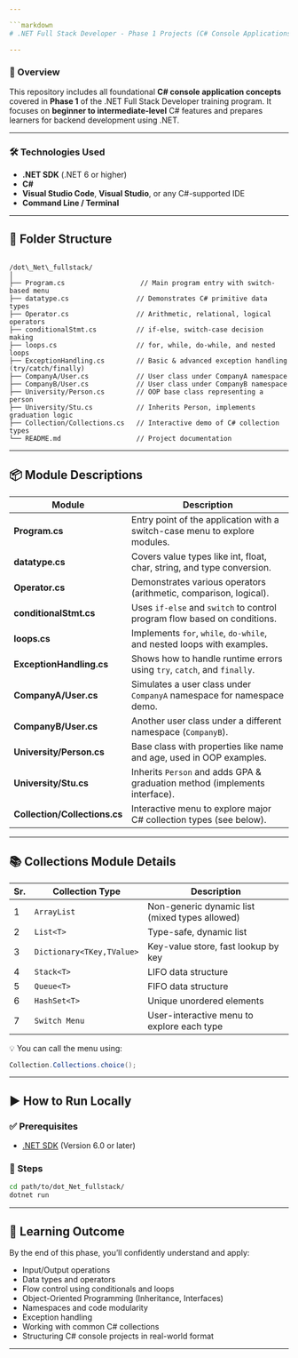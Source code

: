 ```yaml
---

```markdown
# .NET Full Stack Developer - Phase 1 Projects (C# Console Applications)

---
```


### 🧾 Overview

This repository includes all foundational **C# console application concepts** covered in **Phase 1** of the .NET Full Stack Developer training program. It focuses on **beginner to intermediate-level** C# features and prepares learners for backend development using .NET.

---

### 🛠️ Technologies Used

- **.NET SDK** (.NET 6 or higher)
- **C#**
- **Visual Studio Code**, **Visual Studio**, or any C#-supported IDE
- **Command Line / Terminal**

---

## 📁 Folder Structure

```

/dot\_Net\_fullstack/
│
├── Program.cs                   // Main program entry with switch-based menu
├── datatype.cs                 // Demonstrates C# primitive data types
├── Operator.cs                 // Arithmetic, relational, logical operators
├── conditionalStmt.cs          // if-else, switch-case decision making
├── loops.cs                    // for, while, do-while, and nested loops
├── ExceptionHandling.cs        // Basic & advanced exception handling (try/catch/finally)
├── CompanyA/User.cs            // User class under CompanyA namespace
├── CompanyB/User.cs            // User class under CompanyB namespace
├── University/Person.cs        // OOP base class representing a person
├── University/Stu.cs           // Inherits Person, implements graduation logic
├── Collection/Collections.cs   // Interactive demo of C# collection types
└── README.md                   // Project documentation

````

---

## 📦 Module Descriptions

| Module               | Description                                                                 |
|----------------------|-----------------------------------------------------------------------------|
| **Program.cs**        | Entry point of the application with a switch-case menu to explore modules. |
| **datatype.cs**       | Covers value types like int, float, char, string, and type conversion.     |
| **Operator.cs**       | Demonstrates various operators (arithmetic, comparison, logical).          |
| **conditionalStmt.cs**| Uses `if-else` and `switch` to control program flow based on conditions.   |
| **loops.cs**          | Implements `for`, `while`, `do-while`, and nested loops with examples.     |
| **ExceptionHandling.cs** | Shows how to handle runtime errors using `try`, `catch`, and `finally`. |
| **CompanyA/User.cs**  | Simulates a user class under `CompanyA` namespace for namespace demo.      |
| **CompanyB/User.cs**  | Another user class under a different namespace (`CompanyB`).               |
| **University/Person.cs** | Base class with properties like name and age, used in OOP examples.     |
| **University/Stu.cs** | Inherits `Person` and adds GPA & graduation method (implements interface). |
| **Collection/Collections.cs** | Interactive menu to explore major C# collection types (see below).  |

---

## 📚 Collections Module Details

| Sr. | Collection Type           | Description                                     |
| --- | ------------------------- | ----------------------------------------------- |
| 1   | `ArrayList`               | Non-generic dynamic list (mixed types allowed)  |
| 2   | `List<T>`                 | Type-safe, dynamic list                         |
| 3   | `Dictionary<TKey,TValue>` | Key-value store, fast lookup by key             |
| 4   | `Stack<T>`                | LIFO data structure                             |
| 5   | `Queue<T>`                | FIFO data structure                             |
| 6   | `HashSet<T>`              | Unique unordered elements                       |
| 7   | `Switch Menu`             | User-interactive menu to explore each type      |

💡 You can call the menu using:
```csharp
Collection.Collections.choice();
````

---

## ▶️ How to Run Locally

### ✅ Prerequisites

* [.NET SDK](https://dotnet.microsoft.com/en-us/download) (Version 6.0 or later)

### 🧪 Steps

```bash
cd path/to/dot_Net_fullstack/
dotnet run
```

---

## 🎯 Learning Outcome

By the end of this phase, you’ll confidently understand and apply:

* Input/Output operations
* Data types and operators
* Flow control using conditionals and loops
* Object-Oriented Programming (Inheritance, Interfaces)
* Namespaces and code modularity
* Exception handling
* Working with common C# collections
* Structuring C# console projects in real-world format

---

